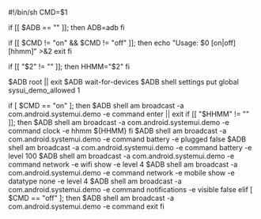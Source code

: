 #!/bin/sh
CMD=$1

if [[ $ADB == "" ]]; then
  ADB=adb
fi

if [[ $CMD != "on" && $CMD != "off" ]]; then
  echo "Usage: $0 [on|off] [hhmm]" >&2
  exit
fi

if [[ "$2" != "" ]]; then
  HHMM="$2"
fi

$ADB root || exit
$ADB wait-for-devices
$ADB shell settings put global sysui_demo_allowed 1

if [ $CMD == "on" ]; then
  $ADB shell am broadcast -a com.android.systemui.demo -e command enter || exit
  if [[ "$HHMM" != "" ]]; then
    $ADB shell am broadcast -a com.android.systemui.demo -e command clock -e hhmm ${HHMM}
  fi
  $ADB shell am broadcast -a com.android.systemui.demo -e command battery -e plugged false
  $ADB shell am broadcast -a com.android.systemui.demo -e command battery -e level 100
  $ADB shell am broadcast -a com.android.systemui.demo -e command network -e wifi show -e level 4
  $ADB shell am broadcast -a com.android.systemui.demo -e command network -e mobile show -e datatype none -e level 4
  $ADB shell am broadcast -a com.android.systemui.demo -e command notifications -e visible false
elif [ $CMD == "off" ]; then
  $ADB shell am broadcast -a com.android.systemui.demo -e command exit
fi
